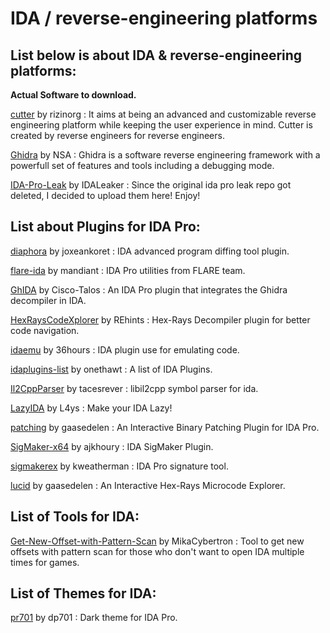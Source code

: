 # IDA / reverse-engineering platforms

## List below is about IDA & reverse-engineering platforms:

**Actual Software to download.**


[cutter](https://github.com/rizinorg/cutter) by rizinorg : It aims at being an advanced and customizable reverse engineering platform while keeping the user experience in mind. Cutter is created by reverse engineers for reverse engineers.

[Ghidra](https://github.com/NationalSecurityAgency/ghidra) by NSA : Ghidra is a software reverse engineering framework with a powerfull set of features and tools including a debugging mode.

[IDA-Pro-Leak](https://github.com/IDALeaker/IDA-Pro-Leak) by IDALeaker : Since the original ida pro leak repo got deleted, I decided to upload them here! Enjoy!


## List about Plugins for IDA Pro: 

[diaphora](https://github.com/joxeankoret/diaphora) by joxeankoret : IDA advanced program diffing tool plugin.

[flare-ida](https://github.com/mandiant/flare-ida) by mandiant : IDA Pro utilities from FLARE team.

[GhIDA](https://github.com/Cisco-Talos/GhIDA) by Cisco-Talos : An IDA Pro plugin that integrates the Ghidra decompiler in IDA.

[HexRaysCodeXplorer](https://github.com/REhints/HexRaysCodeXplorer) by REhints : Hex-Rays Decompiler plugin for better code navigation.

[idaemu](https://github.com/36hours/idaemu) by 36hours : IDA plugin use for emulating code.

[idaplugins-list](https://github.com/onethawt/idaplugins-list) by onethawt : A list of IDA Plugins.

[Il2CppParser](https://github.com/tacesrever/Il2CppParser) by tacesrever : libil2cpp symbol parser for ida.

[LazyIDA](https://github.com/L4ys/LazyIDA) by L4ys : Make your IDA Lazy!

[patching](https://github.com/gaasedelen/patching) by gaasedelen : An Interactive Binary Patching Plugin for IDA Pro.

[SigMaker-x64](https://github.com/ajkhoury/SigMaker-x64) by ajkhoury : IDA SigMaker Plugin.

[sigmakerex](https://github.com/kweatherman/sigmakerex) by kweatherman : IDA Pro signature tool.

[lucid](https://github.com/gaasedelen/lucid) by gaasedelen : An Interactive Hex-Rays Microcode Explorer.

## List of Tools for IDA:

[Get-New-Offset-with-Pattern-Scan](https://github.com/MikaCybertron/Get-New-Offset-with-Pattern-Scan) by MikaCybertron : Tool to get new offsets with pattern scan for those who don't want to open IDA multiple times for games.

## List of Themes for IDA:

[pr701](https://github.com/pr701/dp701) by dp701 : Dark theme for IDA Pro.
